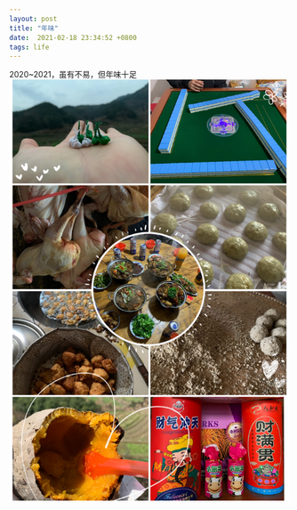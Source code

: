 ```yaml
---
layout: post
title: "年味"
date:  2021-02-18 23:34:52 +0800
tags: life
---
```

2020~2021，虽有不易，但年味十足
![figure](https://raw.githubusercontent.com/memory118/memory118.github.io/master/_posts/festive/together.jpg)
